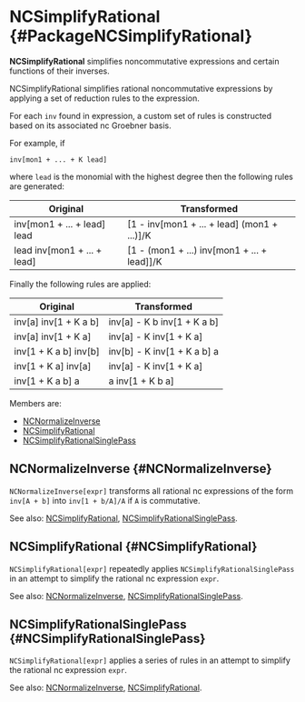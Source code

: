 # NCSimplifyRational {#PackageNCSimplifyRational}

**NCSimplifyRational** simplifies noncommutative expressions and certain functions of their inverses.

NCSimplifyRational simplifies rational noncommutative expressions by applying a set of reduction rules to the expression.

For each `inv` found in expression, a custom set of rules is constructed based on its associated nc Groebner basis.

For example, if

    inv[mon1 + ... + K lead]

where `lead` is the monomial with the highest degree then the following rules are generated:

| Original | Transformed |
| --- | --- |
| inv[mon1 + ... + lead] lead | [1 - inv[mon1 + ... + lead] (mon1 + ...)]/K |
| lead inv[mon1 + ... + lead] | [1 - (mon1 + ...) inv[mon1 + ... + lead]]/K |

Finally the following rules are applied:

| Original | Transformed |
| --- | --- |
| inv[a] inv[1 + K a b]  | inv[a] - K b inv[1 + K a b] |
| inv[a] inv[1 + K a]    | inv[a] - K inv[1 + K a]     |
| inv[1 + K a b] inv[b]  | inv[b] - K inv[1 + K a b] a |
| inv[1 + K a] inv[a]    | inv[a] - K inv[1 + K a]     |
| inv[1 + K a b] a       | a inv[1 + K b a]      |

Members are:

* [NCNormalizeInverse](#NCNormalizeInverse)
* [NCSimplifyRational](#NCSimplifyRational)
* [NCSimplifyRationalSinglePass](#NCSimplifyRationalSinglePass)

## NCNormalizeInverse {#NCNormalizeInverse}

`NCNormalizeInverse[expr]` transforms all rational nc expressions of the form `inv[A + b]` into `inv[1 + b/A]/A` if `A` is commutative.

See also:
[NCSimplifyRational](#NCSimplifyRational), [NCSimplifyRationalSinglePass](#NCSimplifyRationalSinglePass).

## NCSimplifyRational {#NCSimplifyRational}

`NCSimplifyRational[expr]` repeatedly applies `NCSimplifyRationalSinglePass` in an attempt to simplify the rational nc expression `expr`.

See also:
[NCNormalizeInverse](#NCNormalizeInverse),
[NCSimplifyRationalSinglePass](#NCSimplifyRationalSinglePass).

## NCSimplifyRationalSinglePass {#NCSimplifyRationalSinglePass}

`NCSimplifyRational[expr]` applies a series of rules in an attempt to simplify the rational nc expression `expr`.

See also:
[NCNormalizeInverse](#NCNormalizeInverse),
[NCSimplifyRational](#NCSimplifyRational).
